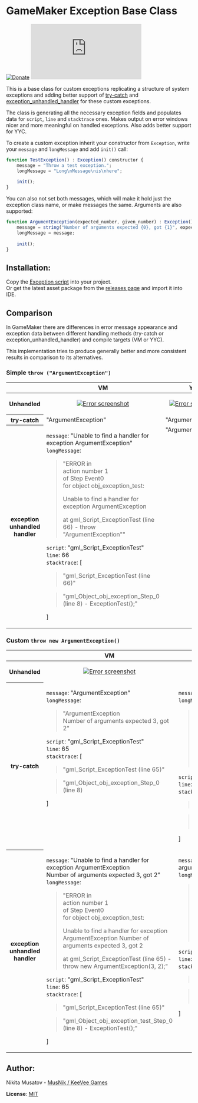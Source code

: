 # GameMaker Exception Base Class

[![Donate](https://img.shields.io/badge/donate-%E2%9D%A4-blue.svg)](https://musnik.itch.io/donate-me) [![License](https://img.shields.io/github/license/KeeVeeGames/Exception.gml)](#!)

This is a base class for custom exceptions replicating a structure of system exceptions and adding better support of [try-catch](https://manual-en.yoyogames.com/GameMaker_Language/GML_Overview/Language_Features/try_catch_finally.htm) and [exception_unhandled_handler](https://manual-en.yoyogames.com/GameMaker_Language/GML_Reference/Debugging/exception_unhandled_handler.htm) for these custom exceptions.

The class is generating all the necessary exception fields and populates data for `script`, `line` and `stacktrace` ones. Makes output on error windows nicer and more meaningful on handled exceptions. Also adds better support for YYC.

To create a custom exception inherit your constructor from `Exception`, write your `message` and `longMessage` and add `init()` call:
```js
function TestException() : Exception() constructor {
    message = "Throw a test exception.";
    longMessage = "Long\nMessage\nis\nhere";
    
    init();
}
```

You can also not set both messages, which will make it hold just the exception class name, or make messages the same. Arguments are also supported:
```js
function ArgumentException(expected_number, given_number) : Exception() constructor {
    message = string("Number of arguments expected {0}, got {1}", expected_number, given_number);
    longMessage = message;
    
    init();
}
```

## Installation:

Copy the [Exception script](https://github.com/KeeVeeGames/Exception.gml/blob/master/Exception/scripts/Exception/Exception.gml) into your project.   
Or get the latest asset package from the [releases page](../../releases) and import it into IDE.

## Comparison

In GameMaker there are differences in error message appearance and exception data between different handling methods (try-catch or exception_unhandled_handler) and compile targets (VM or YYC).

This implementation tries to produce generally better and more consistent results in comparison to its alternatives.

### Simple `throw ("ArgumentException")`

<table style="max-width: max-content;">
<thead>
<tr>
<th></th>
<th width=360px>VM</th>
<th width=360px>YYC</th>
</tr>
</thead>
<tbody>
<tr>
<th>Unhandled</th>
<td>
<p align="center">
<a href="https://keevee.games/wp-content/uploads/2023/05/Runner_qXFyONNYA9.png"><img src="https://keevee.games/wp-content/uploads/2023/05/Runner_qXFyONNYA9-300x265.png" alt="Error screenshot"></a>
</p>
</td>
<td>
<p align="center">
<a href="https://keevee.games/wp-content/uploads/2023/05/Exception_HlRQBDDjyn.png"><img src="https://keevee.games/wp-content/uploads/2023/05/Exception_HlRQBDDjyn-300x265.png" alt="Error screenshot"></a>
</p>
</td>
</tr>
<tr></tr><tr>
<th>try-catch</th>
<td>"ArgumentException"</td>
<td>"ArgumentException"</td>
</tr>
<tr></tr><tr>
<th>

exception   
unhandled   
handler

</th>
<td>

`message`: "Unable to find a handler for exception ArgumentException"   
`longMessage`:   
>"ERROR in   
action number 1   
of  Step Event0   
for object obj_exception_test:   
>
>
>
>Unable to find a handler for exception ArgumentException
>
>
> at gml_Script_ExceptionTest (line 66) -     throw "ArgumentException""   

`script`: "gml_Script_ExceptionTest"   
`line`: 66   
`stacktrace`: [   
>"gml_Script_ExceptionTest (line 66)"

>"gml_Object_obj_exception_Step_0 (line 8) -     ExceptionTest();"

]
</td>
<td valign="top">"ArgumentException"</td>
</tr>
</tbody>
</table>

### Custom `throw new ArgumentException()`

<table>
<thead>
<tr>
<th></th>
<th width=360px>VM</th>
<th width=360px>YYC</th>
</tr>
</thead>
<tbody>
<tr>
<th>Unhandled</th>
<td>
<p align="center">
<a href="https://keevee.games/wp-content/uploads/2023/05/Runner_HBtSdTN8U5.png"><img src="https://keevee.games/wp-content/uploads/2023/05/Runner_HBtSdTN8U5-300x265.png" alt="Error screenshot"></a>
</p>
</td>
<td>
<p align="center">
<a href="https://keevee.games/wp-content/uploads/2023/05/Exception_5Y51n4jzzy.png"><img src="https://keevee.games/wp-content/uploads/2023/05/Exception_5Y51n4jzzy-300x265.png" alt="Error screenshot"></a>
</p>
</td>
</tr>
<tr></tr><tr>
<th>try-catch</th>
<td valign="top">

`message`: "ArgumentException"   
`longMessage`:   
>"ArgumentException   
Number of arguments expected 3, got 2"   

`script`: "gml_Script_ExceptionTest"   
`line`: 65   
`stacktrace`: [   
>"gml_Script_ExceptionTest (line 65)"

>"gml_Object_obj_exception_Step_0 (line 8)

]
</td>
<td valign="top">

`message`: "ArgumentException"   
`longMessage`:   
>"Unable to find a handler for exception ArgumentException   
Number of arguments expected 3, got 2"   
>   
>gml_Script_ExceptionTest (line 66)   
>gml_Object_obj_exception_Step_0 (line 9)

`script`: "gml_Script_ExceptionTest"   
`line`: 65   
`stacktrace`: [   
>"gml_Script_ExceptionTest (line 65)"

>"gml_Object_obj_exception_test_Step_0 (line 8)

]
</td>
</tr>
<tr></tr><tr>
<th>

exception   
unhandled   
handler

</th>
<td valign="top">

`message`: "Unable to find a handler for exception ArgumentException   
Number of arguments expected 3, got 2"
`longMessage`:   
>"ERROR in   
action number 1   
of  Step Event0   
for object obj_exception_test:   
>
>
>
>Unable to find a handler for exception ArgumentException
>Number of arguments expected 3, got 2
>
>
> at gml_Script_ExceptionTest (line 65) -         throw new ArgumentException(3, 2);"   

`script`: "gml_Script_ExceptionTest"   
`line`: 65   
`stacktrace`: [   
>"gml_Script_ExceptionTest (line 65)"

>"gml_Object_obj_exception_test_Step_0 (line 8) -     ExceptionTest();"

]
</td>
<td valign="top">

`message`: "ArgumentException: Number of arguments expected 3, got 2"   
`longMessage`:   
>"Unable to find a handler for exception ArgumentException   
Number of arguments expected 3, got 2
>
>gml_Script_ExceptionTest (line 66)   
>gml_Object_obj_exception_test_Step_0 (line 9)

`script`: "gml_Script_ExceptionTest"   
`line`: 66   
`stacktrace`: [   
>"gml_Script_ExceptionTest (line 66)"

>"gml_Object_obj_exception_test_Step_0 (line 9)"

]
</td>
</tr>
</tbody>
</table>

## Author:
Nikita Musatov - [MusNik / KeeVee Games](https://twitter.com/keeveegames)

**License**: [MIT](https://en.wikipedia.org/wiki/MIT_License)
